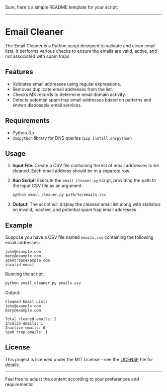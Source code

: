 Sure, here's a simple README template for your script:

---

# Email Cleaner

The Email Cleaner is a Python script designed to validate and clean email lists. It performs various checks to ensure the emails are valid, active, and not associated with spam traps.

## Features

- Validates email addresses using regular expressions.
- Removes duplicate email addresses from the list.
- Checks MX records to determine email domain activity.
- Detects potential spam trap email addresses based on patterns and known disposable email services.

## Requirements

- Python 3.x
- `dnspython` library for DNS queries (`pip install dnspython`)

## Usage

1. **Input File**: Create a CSV file containing the list of email addresses to be cleaned. Each email address should be in a separate row.

2. **Run Script**: Execute the `email_cleaner.py` script, providing the path to the input CSV file as an argument.

    ```bash
    python email_cleaner.py path/to/emails.csv
    ```

3. **Output**: The script will display the cleaned email list along with statistics on invalid, inactive, and potential spam trap email addresses.

## Example

Suppose you have a CSV file named `emails.csv` containing the following email addresses:

```
john@example.com
mary@example.com
spamtrap@example.com
invalid-email
```

Running the script:

```bash
python email_cleaner.py emails.csv
```

Output:

```
Cleaned Email List:
john@example.com
mary@example.com

Total cleaned emails: 2
Invalid emails: 1
Inactive emails: 0
Spam trap emails: 1
```

## License

This project is licensed under the MIT License - see the [LICENSE](LICENSE) file for details.

---

Feel free to adjust the content according to your preferences and requirements!
